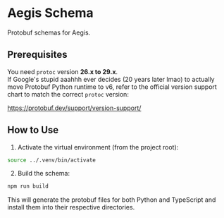 # Aegis Schema

Protobuf schemas for Aegis.

## Prerequisites

You need `protoc` version **26.x to 29.x**.  
If Google's stupid aaahhh ever decides (20 years later lmao) to actually move Protobuf Python runtime to v6,
refer to the official version support chart to match the correct `protoc` version:

https://protobuf.dev/support/version-support/

## How to Use

1. Activate the virtual environment (from the project root):

```bash
source ../.venv/bin/activate
```

2. Build the schema: 

```bash
npm run build
```

This will generate the protobuf files for both Python and TypeScript and install them into their respective directories.
